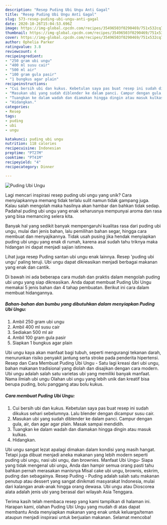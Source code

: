 ```yaml
---
description: "Resep Puding Ubi Ungu Anti Gagal"
title: "Resep Puding Ubi Ungu Anti Gagal"
slug: 573-resep-puding-ubi-ungu-anti-gagal
date: 2020-10-26T15:04:53.696Z
image: https://img-global.cpcdn.com/recipes/35496503f0290469/751x532cq70/puding-ubi-ungu-foto-resep-utama.jpg
thumbnail: https://img-global.cpcdn.com/recipes/35496503f0290469/751x532cq70/puding-ubi-ungu-foto-resep-utama.jpg
cover: https://img-global.cpcdn.com/recipes/35496503f0290469/751x532cq70/puding-ubi-ungu-foto-resep-utama.jpg
author: Ophelia Parker
ratingvalue: 3.8
reviewcount: 4
recipeingredient:
- "250 gram ubi ungu"
- "400 ml susu cair"
- "500 ml air"
- "100 gram gula pasir"
- "1 bungkus agar plain"
recipeinstructions:
- "Cui bersih ubi dan kukus. Kebetulan saya pas buat resep ini sudah dikukus sehari sebelumnya. Lalu blender dengan dicampur susu cair."
- "Masukan ubi yang sudah diblender ke dalam panci. Campur dengan gula, air, dan agar agar plain. Masak sampai mendidih."
- "Tuangkan ke dalam wadah dan diamakan hingga dingin atau masuk kulkas."
- "Hidangkan."
categories:
- Resep
tags:
- puding
- ubi
- ungu

katakunci: puding ubi ungu 
nutrition: 118 calories
recipecuisine: Indonesian
preptime: "PT27M"
cooktime: "PT41M"
recipeyield: "4"
recipecategory: Dinner

---
```



![Puding Ubi Ungu](https://img-global.cpcdn.com/recipes/35496503f0290469/751x532cq70/puding-ubi-ungu-foto-resep-utama.jpg)

Lagi mencari inspirasi resep puding ubi ungu yang unik? Cara menyiapkannya memang tidak terlalu sulit namun tidak gampang juga. Kalau salah mengolah maka hasilnya akan hambar dan bahkan tidak sedap. Padahal puding ubi ungu yang enak seharusnya mempunyai aroma dan rasa yang bisa memancing selera kita.

Banyak hal yang sedikit banyak mempengaruhi kualitas rasa dari puding ubi ungu, mulai dari jenis bahan, lalu pemilihan bahan segar, hingga cara membuat dan menyajikannya. Tidak usah pusing jika hendak menyiapkan puding ubi ungu yang enak di rumah, karena asal sudah tahu triknya maka hidangan ini dapat menjadi sajian istimewa.

Lihat juga resep Puding santan ubi ungu enak lainnya. Resep &#39;puding ubi ungu&#39; paling teruji. Ubi ungu dapat dikreasikan menjadi berbagai makanan yang enak dan cantik.


Di bawah ini ada beberapa cara mudah dan praktis dalam mengolah puding ubi ungu yang siap dikreasikan. Anda dapat membuat Puding Ubi Ungu memakai 5 jenis bahan dan 4 tahap pembuatan. Berikut ini cara dalam membuat hidangannya.

<!--inarticleads1-->

##### Bahan-bahan dan bumbu yang dibutuhkan dalam menyiapkan Puding Ubi Ungu:

1. Ambil 250 gram ubi ungu
1. Ambil 400 ml susu cair
1. Sediakan 500 ml air
1. Ambil 100 gram gula pasir
1. Siapkan 1 bungkus agar plain


Ubi ungu kaya akan manfaat bagi tubuh, seperti mengurangi tekanan darah, menurunkan risiko penyakit jantung serta stroke pada penderita hipertensi. Resep dan Cara Membuat Puding Ubi Ungu - Satu lagi kreasi dari ubi ungu, bahan makanan tradisional yang diolah dan disajikan dengan cara modern. Ubi ungu adalah salah satu varietas ubi yang memiliki banyak manfaat. Nama ilmiah ubi ungu Olahan ubi ungu yang lebih unik dan kreatif bisa berupa puding, bolu panggang atau bolu kukus. 

<!--inarticleads2-->

##### Cara membuat Puding Ubi Ungu:

1. Cui bersih ubi dan kukus. Kebetulan saya pas buat resep ini sudah dikukus sehari sebelumnya. Lalu blender dengan dicampur susu cair.
1. Masukan ubi yang sudah diblender ke dalam panci. Campur dengan gula, air, dan agar agar plain. Masak sampai mendidih.
1. Tuangkan ke dalam wadah dan diamakan hingga dingin atau masuk kulkas.
1. Hidangkan.


Ubi ungu sangat lezat apalagi dimakan dalam kondisi yang masih hangat. Tetapi juga dibuat menjadi aneka makanan yang lebih modern seperti puding ubi ungu, nasi ubi ungu, dan brownies. Manfaat Ubi Ungu- Siapa yang tidak mengenal ubi ungu, Anda dan hampir semua orang pasti tahu bahkan pernah merasakan manisnya Misal cake ubi ungu, brownis, eskrim, puding dan sebagainya. Resep Puding - Puding adalah salah satu makanan penutup atau dessert yang sangat dinikmati masyarakat Indonesia, mulai dari kalangan anak-anak hingga orang dewasa. Ubi ungu atau Dioscorea alata adalah jenis ubi yang berasal dari wilayah Asia Tenggara. 

Terima kasih telah membaca resep yang kami tampilkan di halaman ini. Harapan kami, olahan Puding Ubi Ungu yang mudah di atas dapat membantu Anda menyiapkan makanan yang enak untuk keluarga/teman ataupun menjadi inspirasi untuk berjualan makanan. Selamat mencoba!
